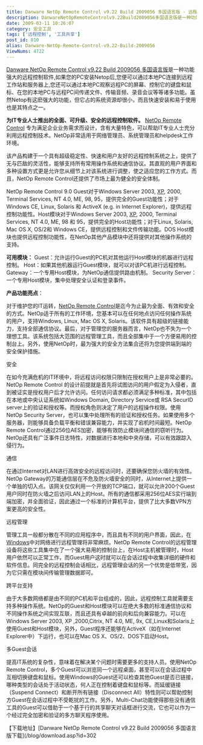 ```yaml
---
title: Danware NetOp Remote Control v9.22 Build 2009056 多国语言版 - 远程控制软件
description: DanwareNetOpRemoteControlv9.22Build2009056多国语言版是一种功能强大的远程控制软件,如果您的PC安装Netop后,您便可以通过本地PC连接到远程工作站和服务器上,您还可以通过本地PC观察远程PC的屏幕、控制它的键盘和鼠标、在您的本地PC与远程PC间传递文件、传输音频、录音会议等等诸多功能。虽然Netop有这麽强大的功能，但它占的系统资源却很小，而且快速安装和易于使用也是其特点之一。为IT专业人士推出的全面、可升级、安全的远程控制软件。NetOpRemoteControl专为满足企业业务需求而设计，含有大量特色，可以帮助IT专业人士充分利用远程控制技术。NetOp非常适用于网络管理员、系统管理员和helpdesk工作环境。
date: 2009-03-11 10:26:07
category: 安全工具
tags: ['远程控制', '工具共享']
post_id: 810
alias: Danware-NetOp-Remote-Control-v9.22-Build-2009056
ViewNums: 4722
---
```


[Danware NetOp Remote Control v9.22 Build 2009056 多国语言版](/blog/danware-netop-remote-control-v922-build-2009056)是一种功能强大的远程控制软件,如果您的PC安装Netop后,您便可以通过本地PC连接到远程工作站和服务器上,您还可以通过本地PC观察远程PC的屏幕、控制它的键盘和鼠标、在您的本地PC与远程PC间传递文件、传输音频、录音会议等等诸多功能。虽然Netop有这麽强大的功能，但它占的系统资源却很小，而且快速安装和易于使用也是其特点之一。

**为IT专业人士推出的全面、可升级、安全的远程控制软件。**
[NetOp Remote Control](/blog/danware-netop-remote-control-v922-build-2009056) 专为满足企业业务需求而设计，含有大量特色，可以帮助IT专业人士充分利用远程控制技术。NetOp非常适用于网络管理员、系统管理员和helpdesk工作环境。

该产品构建于一个具有超级稳定性、快速和用户友好的远程控制系统之上，提供了无与匹敌的灵活性，能够支持所有常用操作系统和通信协议。其直观的用户界面和多种设置方式更是允许您从细节上对该系统进行调整，使之适应您的工作方式。而且，NetOp Remote Control还提供了市场上最为健全的安全体制。

NetOp Remote Control 9.0 Guest对于Windows Server 2003, [XP](/blog/deepin-ghost-xp-sp3-v90-iso), 2000, Terminal Services, NT 4.0, ME, 98, 95，提供完全的Guest功能性；对于 Windows CE, Linux, Solaris 和 ActiveX (e.g. in Internet Explorer)，提供远程控制功能性。Host模块对于Windows Server 2003, [XP](/blog/deepin-litexp-windows-xp-sp3-v62), 2000, Terminal Services, NT 4.0, ME, 98 和 95，提供完全的Host功能性；对于Linux, Solaris, Mac OS X, OS/2和 Windows CE，提供远程控制和文件传输功能。DOS Host模块也提供远程控制功能性，在NetOp其他产品模块中还将提供对其他操作系统的支持。

**可用模块：**
Guest：允许运行Guest的PC机对其他运行Host模块的机器进行远程控制。
Host：如果其他机器运行Guest模块，就可以对该PC机进行远程控制。
Gateway：一个专用Host模块，为NetOp通信提供路由机制。
Security Server：一个专用Host模块，集中处理安全认证和登录事件。

**产品功能亮点**：

对于维护您的IT运转，[NetOp Remote Control](/blog/danware-netop-remote-control-v922-build-2009056)是迄今为止最为全面、有效和安全的方式。NetOp适于所有的工作环境，您基本可以在任何地点访问任何操作系统的用户，支持Windows, Linux, Mac OS X, Solaris。该软件具有超级的链接能力，支持全部通信协议。最后，对于管理您的服务器而言，NetOp也不失为一个理想工具。该系统包括大范围的远程管理工具，而且全部集中于一个方便易用的控制台上。另外，使用NetOp时，最为强大的安全方法集合还将为您提供端到端的安全保护措施。

安全

在如今充满危机的IT环境中，将远程访问权限只限制在授权用户上是非常必要的。NetOp Remote Control 的设计前提就是首先将试图访问的用户假定为入侵者，直到被证实是授权用户后才允许访问。任何访问请求都必须满足多种标准，其中包括在本地或中央认证系统如Windows Domain, Directory Service或 RSA SecurID server上的验证和授权等。而授权角色则决定了用户的远程操作权限。使用NetOp Security Server，也可以集中处理所有的验证和授权任务。如果使用多个服务器，则能够具备负载平衡和错误兼容能力，并实现了宕机时间最短。NetOp Remote Control通过256位AES加密，能够有效防止模块间通信的窃听行为。NetOp还具有广泛事件日志特性，对数据进行本地和中央存储，可以有效跟踪入侵行为。

通信

在通过Internet对LAN进行高效安全的远程访问时，还要确保您防火墙的有效性。NetOp Gateway的万能通信层在不危及防火墙安全的同时，从Internet上提供一个单独的切入点。该网关仅仅利用一个开放的TCP端口，就可以允许200个Guest用户同时在防火墙之后访问LAN上的Host。所有的通信都采用256位AES实行端到端加密，并全面验证，因此通过一个标准的计算机平台，提供了比大多数VPN方案更高的安全性。

远程管理

管理工具一般都分散在不同的应用程序中，而且具有不同的用户界面，因此，在[Windows](/blog/windows-server-2008-x86-dvd-chs)中对网络进行远程管理将非常麻烦。NetOp Remote Control的远程管理设备将这些工具集中在了一个强大易用的控制台上，在Host主机被管理时，Host用户依然可以正常工作，而Guest用户这时就可以在会话过程中收集详细的硬件和软件信息。同完全的远程控制会话相比，远程管理会话的另一个优势是低带宽，因为它只需在模块间传输管理数据即可。

跨平台支持

由于大多数网络都是由不同的PC机和平台组成的，因此，远程控制工具就需要支持多种操作系统。NetOp的Guest和Host模块可以在绝大多数的标准通信协议和不同操作系统之间实现互联，而且还具有卓越的前向和后向兼容能力。可以在Windows Server 2003, XP ,2000,Citrix, NT 4.0, ME, 9x, CE,Linux和Solaris上使用Guest和Host模块，另外，Guest程序还能够在ActiveX（如在Internet Explorer中）下运行，也可以在Mac OS X、OS/2、DOS下启动Host。

多Guest会话

提高IT系统的复杂性，意味着在解决某个问题时需要更多的支持人员。使用NetOp Remote Control，多个Guest可以浏览同一个远程桌面，甚至可以在会话过程中互相切换键盘和鼠标。使用Windows的Guest还可以检查其他Guest是否已链接，哪种类型的会话处于活动状态，何人正在控制着键盘和鼠标等。而延缓链接（Suspend Connect）和断开所有链接（Disconnect All）特性则可以帮助控制方Guest在会话过程中不受乾扰的工作。另外，Multi-Chat功能使得那些没有通信工具的Guest可以借助于一个基于行的共享聊天对话框进行交流，它也可以作为一个经过完全加密和验证的多方聊天程序使用。

【下载地址】[Danware NetOp Remote Control v9.22 Build 2009056 多国语言版下载](/blog/download.asp?id=302

